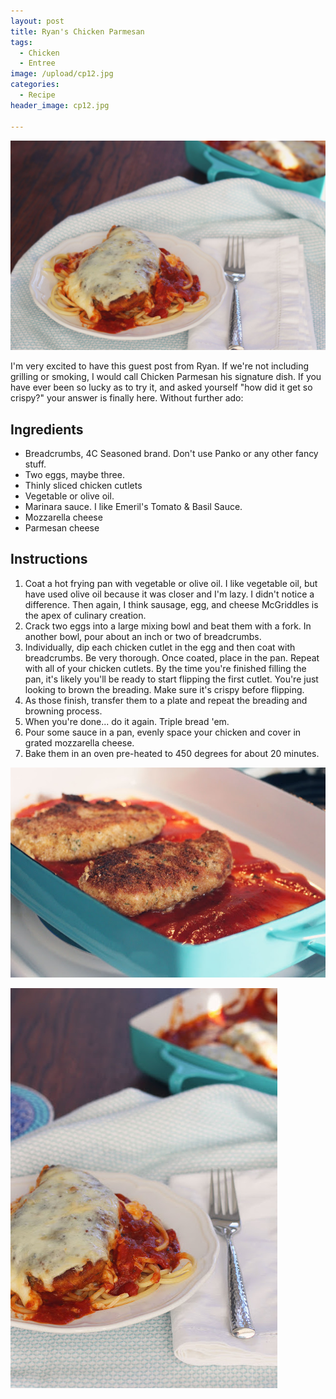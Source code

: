 ```yaml
---
layout: post
title: Ryan's Chicken Parmesan
tags:
  - Chicken
  - Entree
image: /upload/cp12.jpg
categories:
  - Recipe
header_image: cp12.jpg

---
```


![Image of Ryan's Chicken Parmesan.](/upload/cp12.jpg)

I'm very excited to have this guest post from Ryan. If we're not including grilling or smoking, I would call Chicken Parmesan his signature dish. If you have ever been so lucky as to try it, and asked yourself "how did it get so crispy?" your answer is finally here. Without further ado:

## Ingredients

- Breadcrumbs, 4C Seasoned brand.  Don't use Panko or any other fancy stuff.
- Two eggs, maybe three.
- Thinly sliced chicken cutlets
- Vegetable or olive oil.
- Marinara sauce.  I like Emeril's Tomato & Basil Sauce.
- Mozzarella cheese
- Parmesan cheese

## Instructions

1. Coat a hot frying pan with vegetable or olive oil.  I like vegetable oil, but have used olive oil because it was closer and I'm lazy.  I didn't notice a difference.  Then again, I think sausage, egg, and cheese McGriddles is the apex of culinary creation.
1. Crack two eggs into a large mixing bowl and beat them with a fork.  In another bowl, pour about an inch or two of breadcrumbs.
1. Individually, dip each chicken cutlet in the egg and then coat with breadcrumbs.  Be very thorough.  Once coated, place in the pan.  Repeat with all of your chicken cutlets.  By the time you're finished filling the pan, it's likely you'll be ready to start flipping the first cutlet.  You're just looking to brown the breading.  Make sure it's crispy before flipping.
1. As those finish, transfer them to a plate and repeat the breading and browning process.
1. When you're done... do it again.  Triple bread 'em.
1. Pour some sauce in a pan, evenly space your chicken and cover in grated mozzarella cheese.
1. Bake them in an oven pre-heated to 450 degrees for about 20 minutes.





![Image of Ryan's Chicken Parmesan.](/upload/cp14.jpg)

![Image of Ryan's Chicken Parmesan.](/upload/cp11.jpg)